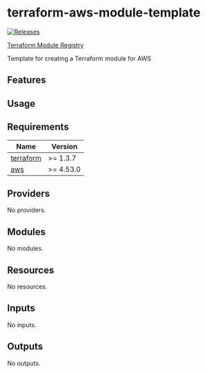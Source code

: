 # terraform-aws-module-template

[![Releases](https://img.shields.io/github/v/release/NotableHealth/terraform-aws-module-template)](https://github.com/NotableHealth/terraform-aws-module-template/releases/tag/latest)

[Terraform Module Registry](https://registry.terraform.io/modules/NotableHealth/module-template/aws)

Template for creating a Terraform module for AWS

## Features

## Usage

<!-- BEGINNING OF PRE-COMMIT-TERRAFORM DOCS HOOK -->
## Requirements

| Name | Version |
|------|---------|
| <a name="requirement_terraform"></a> [terraform](#requirement\_terraform) | >= 1.3.7 |
| <a name="requirement_aws"></a> [aws](#requirement\_aws) | >= 4.53.0 |

## Providers

No providers.

## Modules

No modules.

## Resources

No resources.

## Inputs

No inputs.

## Outputs

No outputs.
<!-- END OF PRE-COMMIT-TERRAFORM DOCS HOOK -->
